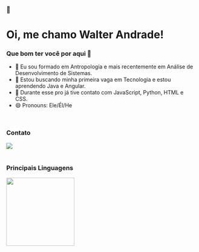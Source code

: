 ###  👋

# Oi, me chamo Walter Andrade!
### Que bom ter você por aqui 👯


- 🔭 Eu sou formado em Antropologia e mais recentemente em Análise de Desenvolvimento de Sistemas.
- 🌱 Estou buscando minha primeira vaga em Tecnologia e estou aprendendo Java e Angular.
- 💬 Durante esse pro já tive contato com JavaScript, Python, HTML e CSS.
- 😄 Pronouns: Ele/Él/He

<br>

### Contato

<div>
  <a href="https://www.linkedin.com/in/walterw-andrade" target="_blank"><img src="https://img.shields.io/badge/-LinkedIn-%230077B5?style=for-the-badge&logo=linkedin&logoColor=white" target="_blank"></a>
</div>

<br>

### Principais Linguagens
<div>
  <a href="https://github.com/walterwa">
     <img height="180em" src="https://github-readme-stats.vercel.app/api/top-langs/?username=walterwa&layout=compact&langs_count=7&theme=dracula"/>
<!--     <img height="180em" src="https://github-readme-stats.vercel.app/api?username=walterwa&show_icons=true&theme=dracula&include_all_commits=true&count_private=true"/> -->
  </div>
